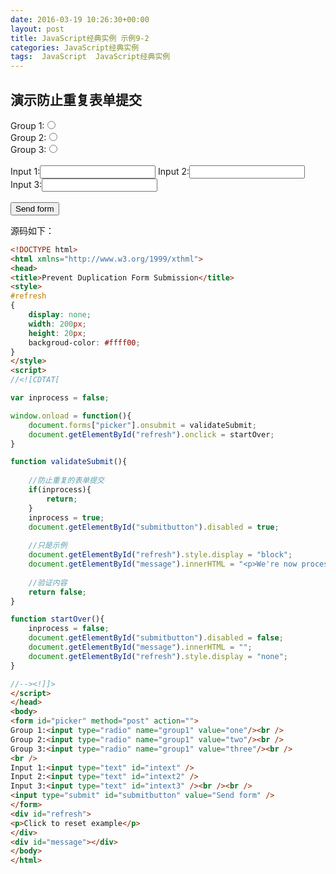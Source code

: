 ```yaml
---
date: 2016-03-19 10:26:30+00:00
layout: post
title: JavaScript经典实例 示例9-2
categories: JavaScript经典实例
tags:  JavaScript  JavaScript经典实例
---
```


演示防止重复表单提交
----------------

<html xmlns="http://www.w3.org/1999/xthml">
<head>
<title>Prevent Duplication Form Submission</title>
<style>
#refresh
{
    display: none;
    width: 200px;
    height: 20px;
    backgroud-color: #ffff00;
}
</style>
<script>
//<![CDTAT[

var inprocess = false;

window.onload = function(){
    document.forms["picker"].onsubmit = validateSubmit;
    document.getElementById("refresh").onclick = startOver;
}

function validateSubmit(){
    
    //防止重复的表单提交
    if(inprocess){
        return;
    }
    inprocess = true;
    document.getElementById("submitbutton").disabled = true;
    
    //只是示例
    document.getElementById("refresh").style.display = "block";
    document.getElementById("message").innerHTML = "<p>We're now processing your request, which can take a minute.<p>";
    
    //验证内容
    return false;
}

function startOver(){
    inprocess = false;
    document.getElementById("submitbutton").disabled = false;
    document.getElementById("message").innerHTML = "";
    document.getElementById("refresh").style.display = "none";
}

//--><!]]>
</script>
</head>
<body>
<form id="picker" method="post" action="">
Group 1:<input type="radio" name="group1" value="one"/><br />
Group 2:<input type="radio" name="group1" value="two"/><br />
Group 3:<input type="radio" name="group1" value="three"/><br />
<br />
Input 1:<input type="text" id="intext" />
Input 2:<input type="text" id="intext2" />
Input 3:<input type="text" id="intext3" /><br /><br />
<input type="submit" id="submitbutton" value="Send form" />
</form>
<div id="refresh">
<p>Click to reset example</p>
</div>
<div id="message"></div>
</body>
</html>

源码如下：

``` html
<!DOCTYPE html>
<html xmlns="http://www.w3.org/1999/xthml">
<head>
<title>Prevent Duplication Form Submission</title>
<style>
#refresh
{
    display: none;
    width: 200px;
    height: 20px;
    backgroud-color: #ffff00;
}
</style>
<script>
//<![CDTAT[

var inprocess = false;

window.onload = function(){
    document.forms["picker"].onsubmit = validateSubmit;
    document.getElementById("refresh").onclick = startOver;
}

function validateSubmit(){
    
    //防止重复的表单提交
    if(inprocess){
        return;
    }
    inprocess = true;
    document.getElementById("submitbutton").disabled = true;
    
    //只是示例
    document.getElementById("refresh").style.display = "block";
    document.getElementById("message").innerHTML = "<p>We're now processing your request, which can take a minute.<p>";
    
    //验证内容
    return false;
}

function startOver(){
    inprocess = false;
    document.getElementById("submitbutton").disabled = false;
    document.getElementById("message").innerHTML = "";
    document.getElementById("refresh").style.display = "none";
}

//--><!]]>
</script>
</head>
<body>
<form id="picker" method="post" action="">
Group 1:<input type="radio" name="group1" value="one"/><br />
Group 2:<input type="radio" name="group1" value="two"/><br />
Group 3:<input type="radio" name="group1" value="three"/><br />
<br />
Input 1:<input type="text" id="intext" />
Input 2:<input type="text" id="intext2" />
Input 3:<input type="text" id="intext3" /><br /><br />
<input type="submit" id="submitbutton" value="Send form" />
</form>
<div id="refresh">
<p>Click to reset example</p>
</div>
<div id="message"></div>
</body>
</html>
``` 
